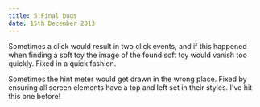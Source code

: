 ```yaml
---
title: 5:Final bugs
date: 15th December 2013
---
```

Sometimes a click would result in two click events, and
if this happened when finding a soft toy the image of
the found soft toy would vanish too quickly.  Fixed
in a quick fashion.

Sometimes the hint meter would get drawn in the wrong place.
Fixed by ensuring all screen elements have a top and left
set in their styles.  I've hit this one before!
